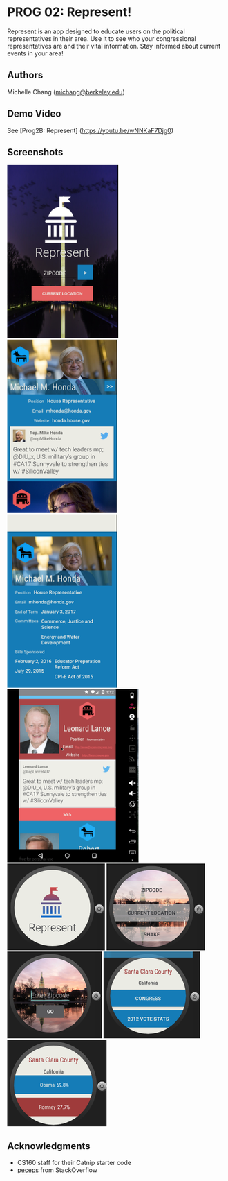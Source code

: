 # PROG 02: Represent!

Represent is an app designed to educate users on the political representatives in their area.
Use it to see who your congressional representatives are and their vital information.
Stay informed about current events in your area!

## Authors

Michelle Chang ([michang@berkeley.edu](mailto:michang@berkeley.edu))

## Demo Video

See [Prog2B: Represent] (https://youtu.be/wNNKaF7Djg0)

## Screenshots

<img src="screenshots/mobile_main.png" height="400" alt="Screenshot"/>
<img src="screenshots/mobile_glanceview.png" height="400" alt="Screenshot"/>
<img src="screenshots/mobile_detail.png" height="400" alt="Screenshot"/>
<img src="screenshots/repub.png" height="400" alt="Screenshot"/>
<img src="screenshots/watch_main.png" height="200" alt="Screenshot"/>
<img src="screenshots/watch_menu.png" height="200" alt="Screenshot"/>
<img src="screenshots/watch_zipcode.png" height="200" alt="Screenshot"/>
<img src="screenshots/watch_areamenu.png" height="200" alt="Screenshot"/>
<img src="screenshots/voteView.png" height="200" alt="Screenshot"/>

## Acknowledgments

* CS160 staff for their Catnip starter code
* [peceps](http://stackoverflow.com/questions/2317428/android-i-want-to-shake-it) from StackOverflow
